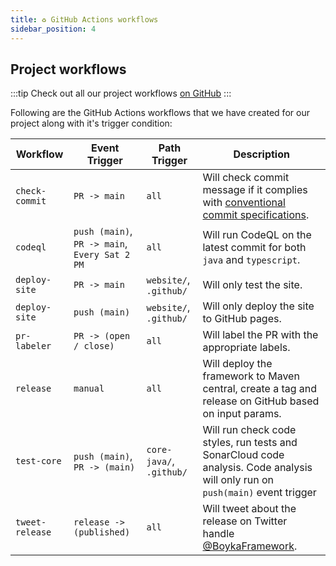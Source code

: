 ```yaml
---
title: ♻️ GitHub Actions workflows
sidebar_position: 4
---
```


## Project workflows

:::tip
Check out all our project workflows [on GitHub](https://github.com/BoykaFramework/boyka-framework/actions)
:::

Following are the GitHub Actions workflows that we have created for our project along with it's trigger condition:

| Workflow | Event Trigger | Path Trigger | Description |
| -------- | ------- | ----------- | ----------- |
| `check-commit` | `PR -> main` | `all` | Will check commit message if it complies with [conventional commit specifications][commit]. |
| `codeql` | `push (main)`, `PR -> main`, `Every Sat 2 PM` | `all` | Will run CodeQL on the latest commit for both `java` and `typescript`. |
| `deploy-site` | `PR -> main` | `website/`, `.github/` | Will only test the site. |
| `deploy-site` | `push (main)` | `website/`, `.github/` | Will only deploy the site to GitHub pages. |
| `pr-labeler` | `PR -> (open / close)` | `all` | Will label the PR with the appropriate labels. |
| `release` | `manual` | `all` | Will deploy the framework to Maven central, create a tag and release on GitHub based on input params. |
| `test-core` | `push (main)`, `PR -> (main)` | `core-java/`, `.github/` | Will run check code styles, run tests and SonarCloud code analysis. Code analysis will only run on `push(main)` event trigger |
| `tweet-release` | `release -> (published)` | `all` | Will tweet about the release on Twitter handle [@BoykaFramework][twitter]. |

[commit]: https://conventionalcommits.org/
[twitter]: https://dub.sh/boyka-twitter
